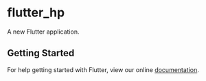 # flutter_hp

A new Flutter application.

## Getting Started

For help getting started with Flutter, view our online
[documentation](https://flutter.io/).
